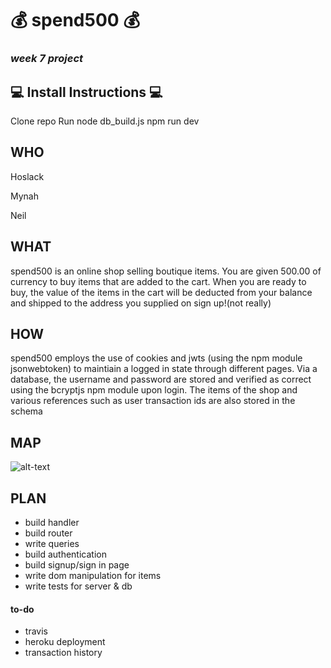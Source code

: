 # :moneybag: spend500 :moneybag:

### *week 7 project*

## :computer: Install Instructions :computer:

Clone repo
Run node db_build.js
npm run dev

## WHO

Hoslack

Mynah

Neil



## WHAT

spend500 is an online shop selling boutique items. You are given 500.00 of currency to buy items that are added to the cart. When you are ready to buy, the value of the items in the cart will be deducted from your balance and shipped to the address you supplied on sign up!(not really)

## HOW

spend500 employs the use of cookies and jwts (using the npm module jsonwebtoken) to maintiain a logged in state through different pages. Via a database, the username and password are stored and verified as correct using the bcryptjs npm module upon login. The items of the shop and various references such as user transaction ids are also stored in the schema

## MAP
![alt-text](https://user-images.githubusercontent.com/26359601/33985446-48fe3578-e0c3-11e7-804e-ff23df44fb35.jpeg)


## PLAN

* build handler
* build router
* write queries
* build authentication
* build signup/sign in page
* write dom manipulation for items
* write tests for server & db

#### to-do
* travis
* heroku deployment
* transaction history

